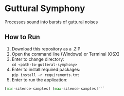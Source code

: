 # Guttural Symphony
Processes sound into bursts of guttural noises

## How to Run
1. Download this repository as a .ZIP  
2. Open the command line (Windows) or Terminal (OSX)  
3. Enter to change directory:  
```cd <path-to-gutteral-symphony>```  
4. Enter to install required packages:  
```pip install -r requirements.txt```  
5. Enter to run the application:  
```python guttural_symphony.py <path-to-sound-file-input> <path-to-sound-file-output> [average-sample-distance] 
[min-silence-samples] [max-silence-samples]```